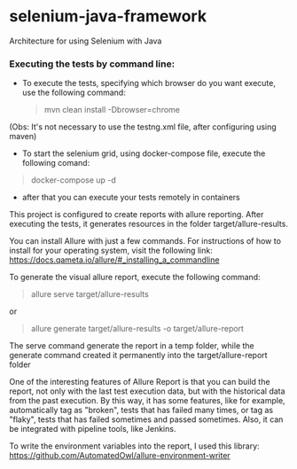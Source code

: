 # selenium-java-framework
Architecture for using Selenium with Java

### Executing the tests by command line:
* To execute the tests, specifying which browser do you want execute, use the following command:
    > mvn clean install -Dbrowser=chrome
    
(Obs: It's not necessary to use the testng.xml file, after configuring using maven)

* To start the selenium grid, using docker-compose file, execute the following comand:
> docker-compose up -d

* after that you can execute your tests remotely in containers

This project is configured to create reports with allure reporting. After executing the tests, 
it generates resources in the folder target/allure-results.

You can install Allure with just a few commands. For instructions of how to install 
for your operating system, visit the following link: https://docs.qameta.io/allure/#_installing_a_commandline

To generate the visual allure report, execute the following command:

> allure serve target/allure-results

or 

> allure generate target/allure-results -o target/allure-report

The serve command generate the report in a temp folder, while the generate command created it permanently into the target/allure-report folder

One of the interesting features of Allure Report is that you can build the report, not only with the last test execution data, but with the historical data from the past execution. By this way, it has some features, like for example, automatically tag as "broken", tests that has failed many times, or tag as "flaky", tests that has failed sometimes and passed sometimes. Also, it can be integrated with pipeline tools, like Jenkins.

To write the environment variables into the report, I used this library: https://github.com/AutomatedOwl/allure-environment-writer

